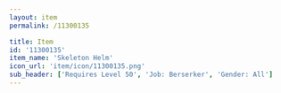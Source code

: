 ```yaml
---
layout: item
permalink: /11300135

title: Item
id: '11300135'
item_name: 'Skeleton Helm'
icon_url: 'item/icon/11300135.png'
sub_header: ['Requires Level 50', 'Job: Berserker', 'Gender: All']
---
```


